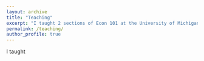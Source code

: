 ```yaml
---
layout: archive
title: "Teaching"
excerpt: "I taught 2 sections of Econ 101 at the University of Michigan and 6 classes of Spanish 101 at the University of Arizona."
permalink: /teaching/
author_profile: true
---
```


I taught
